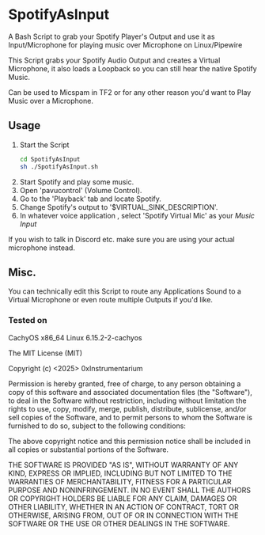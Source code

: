 # SpotifyAsInput
A Bash Script to grab your Spotify Player's Output and use it as Input/Microphone for playing music over Microphone on Linux/Pipewire

This Script grabs your Spotify Audio Output and creates a Virtual Microphone, it also loads a Loopback so you can still hear the native Spotify Music.

Can be used to Micspam in TF2 or for any other reason you'd want to Play Music over a Microphone.

## Usage
1. Start the Script
   ```bash
   cd SpotifyAsInput
   sh ./SpotifyAsInput.sh
   ```
2. Start Spotify and play some music.
3. Open 'pavucontrol' (Volume Control).
4. Go to the 'Playback' tab and locate Spotify.
5. Change Spotify's output to '$VIRTUAL_SINK_DESCRIPTION'.
6. In whatever voice application , select 'Spotify Virtual Mic' as your *Music Input*

If you wish to talk in Discord etc. make sure you are using your actual microphone instead.

## Misc.
You can technically edit this Script to route any Applications Sound to a Virtual Microphone or even route multiple Outputs if you'd like.

### Tested on
CachyOS x86_64
Linux 6.15.2-2-cachyos

The MIT License (MIT)

Copyright (c) <2025> 0xInstrumentarium

Permission is hereby granted, free of charge, to any person obtaining a copy
of this software and associated documentation files (the "Software"), to deal
in the Software without restriction, including without limitation the rights
to use, copy, modify, merge, publish, distribute, sublicense, and/or sell
copies of the Software, and to permit persons to whom the Software is
furnished to do so, subject to the following conditions:

The above copyright notice and this permission notice shall be included in
all copies or substantial portions of the Software.

THE SOFTWARE IS PROVIDED "AS IS", WITHOUT WARRANTY OF ANY KIND, EXPRESS OR
IMPLIED, INCLUDING BUT NOT LIMITED TO THE WARRANTIES OF MERCHANTABILITY,
FITNESS FOR A PARTICULAR PURPOSE AND NONINFRINGEMENT. IN NO EVENT SHALL THE
AUTHORS OR COPYRIGHT HOLDERS BE LIABLE FOR ANY CLAIM, DAMAGES OR OTHER
LIABILITY, WHETHER IN AN ACTION OF CONTRACT, TORT OR OTHERWISE, ARISING FROM,
OUT OF OR IN CONNECTION WITH THE SOFTWARE OR THE USE OR OTHER DEALINGS IN
THE SOFTWARE.
